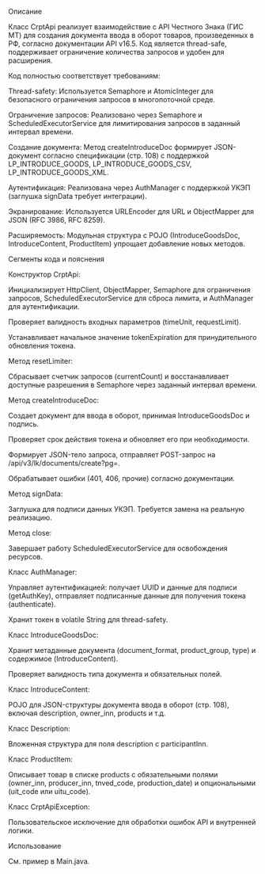 
Описание

Класс CrptApi реализует взаимодействие с API Честного Знака (ГИС МТ) для создания документа ввода в оборот товаров, произведенных в РФ, согласно документации API v16.5. Код является thread-safe, поддерживает ограничение количества запросов и удобен для расширения.

Код полностью соответствует требованиям:





Thread-safety: Используется Semaphore и AtomicInteger для безопасного ограничения запросов в многопоточной среде.



Ограничение запросов: Реализовано через Semaphore и ScheduledExecutorService для лимитирования запросов в заданный интервал времени.



Создание документа: Метод createIntroduceDoc формирует JSON-документ согласно спецификации (стр. 108) с поддержкой LP_INTRODUCE_GOODS, LP_INTRODUCE_GOODS_CSV, LP_INTRODUCE_GOODS_XML.



Аутентификация: Реализована через AuthManager с поддержкой УКЭП (заглушка signData требует интеграции).



Экранирование: Используется URLEncoder для URL и ObjectMapper для JSON (RFC 3986, RFC 8259).



Расширяемость: Модульная структура с POJO (IntroduceGoodsDoc, IntroduceContent, ProductItem) упрощает добавление новых методов.

Сегменты кода и пояснения





Конструктор CrptApi:





Инициализирует HttpClient, ObjectMapper, Semaphore для ограничения запросов, ScheduledExecutorService для сброса лимита, и AuthManager для аутентификации.



Проверяет валидность входных параметров (timeUnit, requestLimit).



Устанавливает начальное значение tokenExpiration для принудительного обновления токена.



Метод resetLimiter:





Сбрасывает счетчик запросов (currentCount) и восстанавливает доступные разрешения в Semaphore через заданный интервал времени.



Метод createIntroduceDoc:





Создает документ для ввода в оборот, принимая IntroduceGoodsDoc и подпись.



Проверяет срок действия токена и обновляет его при необходимости.



Формирует JSON-тело запроса, отправляет POST-запрос на /api/v3/lk/documents/create?pg=<productGroup>.



Обрабатывает ошибки (401, 406, прочие) согласно документации.



Метод signData:





Заглушка для подписи данных УКЭП. Требуется замена на реальную реализацию.



Метод close:





Завершает работу ScheduledExecutorService для освобождения ресурсов.



Класс AuthManager:





Управляет аутентификацией: получает UUID и данные для подписи (getAuthKey), отправляет подписанные данные для получения токена (authenticate).



Хранит токен в volatile String для thread-safety.



Класс IntroduceGoodsDoc:





Хранит метаданные документа (document_format, product_group, type) и содержимое (IntroduceContent).



Проверяет валидность типа документа и обязательных полей.



Класс IntroduceContent:





POJO для JSON-структуры документа ввода в оборот (стр. 108), включая description, owner_inn, products и т.д.



Класс Description:





Вложенная структура для поля description с participantInn.



Класс ProductItem:





Описывает товар в списке products с обязательными полями (owner_inn, producer_inn, tnved_code, production_date) и опциональными (uit_code или uitu_code).



Класс CrptApiException:





Пользовательское исключение для обработки ошибок API и внутренней логики.

Использование

См. пример в Main.java.
